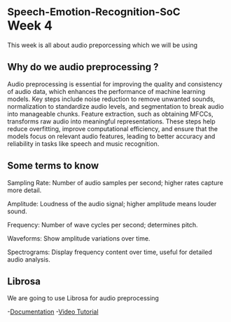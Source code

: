 # <small>Speech-Emotion-Recognition-SoC</small><br>Week 4

This week is all about audio preporcessing which we will be using 

## Why do we audio preprocessing ?
Audio preprocessing is essential for improving the quality and consistency of audio data, which enhances the performance of machine learning models. Key steps include noise reduction to remove unwanted sounds, normalization to standardize audio levels, and segmentation to break audio into manageable chunks. Feature extraction, such as obtaining MFCCs, transforms raw audio into meaningful representations. These steps help reduce overfitting, improve computational efficiency, and ensure that the models focus on relevant audio features, leading to better accuracy and reliability in tasks like speech and music recognition.

## Some terms to know
Sampling Rate: Number of audio samples per second; higher rates capture more detail.

Amplitude: Loudness of the audio signal; higher amplitude means louder sound.

Frequency: Number of wave cycles per second; determines pitch.

Waveforms: Show amplitude variations over time.

Spectrograms: Display frequency content over time, useful for detailed audio analysis.

## Librosa
We are going to use Librosa for audio preprocessing

-[Documentation](https://librosa.org/doc/latest/index.html)
-[Video Tutorial](https://youtu.be/MhOdbtPhbLU?si=jgJOd2vQDj8f7Rdt)